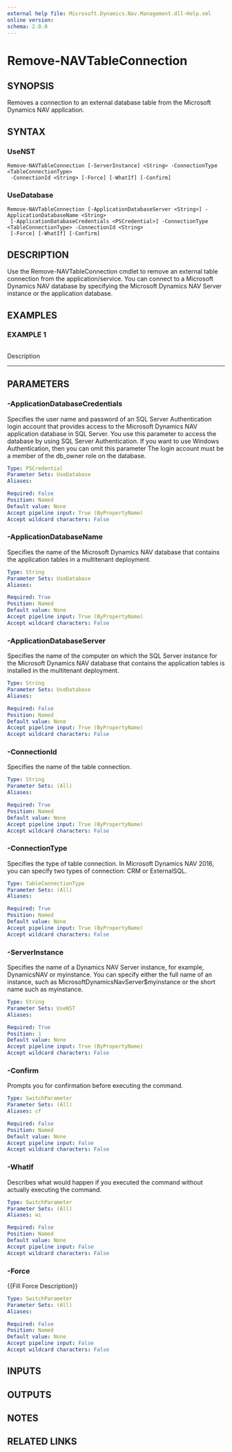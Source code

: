 ```yaml
---
external help file: Microsoft.Dynamics.Nav.Management.dll-Help.xml
online version: 
schema: 2.0.0
---
```


# Remove-NAVTableConnection

## SYNOPSIS
Removes a connection to an external database table from the Microsoft Dynamics NAV application.

## SYNTAX

### UseNST
```
Remove-NAVTableConnection [-ServerInstance] <String> -ConnectionType <TableConnectionType>
 -ConnectionId <String> [-Force] [-WhatIf] [-Confirm]
```

### UseDatabase
```
Remove-NAVTableConnection [-ApplicationDatabaseServer <String>] -ApplicationDatabaseName <String>
 [-ApplicationDatabaseCredentials <PSCredential>] -ConnectionType <TableConnectionType> -ConnectionId <String>
 [-Force] [-WhatIf] [-Confirm]
```

## DESCRIPTION
Use the Remove-NAVTableConnection cmdlet to remove an external table connection from the application/service.
You can connect to a Microsoft Dynamics NAV database by specifying the Microsoft Dynamics NAV Server instance or the application database.

## EXAMPLES

### EXAMPLE 1
```

```

Description

-----------

## PARAMETERS

### -ApplicationDatabaseCredentials
Specifies the user name and password of an SQL Server Authentication login account that provides access to the Microsoft Dynamics NAV application database in SQL Server.
You use this parameter to access the database by using SQL Server Authentication.
If you want to use Windows Authentication, then you can omit this parameter
The login account must be a member of the db_owner role on the database.

```yaml
Type: PSCredential
Parameter Sets: UseDatabase
Aliases: 

Required: False
Position: Named
Default value: None
Accept pipeline input: True (ByPropertyName)
Accept wildcard characters: False
```

### -ApplicationDatabaseName
Specifies the name of the Microsoft Dynamics NAV database that contains the application tables in a multitenant deployment.

```yaml
Type: String
Parameter Sets: UseDatabase
Aliases: 

Required: True
Position: Named
Default value: None
Accept pipeline input: True (ByPropertyName)
Accept wildcard characters: False
```

### -ApplicationDatabaseServer
Specifies the name of the computer on which the SQL Server instance for the Microsoft Dynamics NAV database that contains the application tables is installed in the multitenant deployment.

```yaml
Type: String
Parameter Sets: UseDatabase
Aliases: 

Required: False
Position: Named
Default value: None
Accept pipeline input: True (ByPropertyName)
Accept wildcard characters: False
```

### -ConnectionId
Specifies the name of the table connection.

```yaml
Type: String
Parameter Sets: (All)
Aliases: 

Required: True
Position: Named
Default value: None
Accept pipeline input: True (ByPropertyName)
Accept wildcard characters: False
```

### -ConnectionType
Specifies the type of table connection.
In Microsoft Dynamics NAV 2016, you can specify two types of connection: CRM or ExternalSQL.

```yaml
Type: TableConnectionType
Parameter Sets: (All)
Aliases: 

Required: True
Position: Named
Default value: None
Accept pipeline input: True (ByPropertyName)
Accept wildcard characters: False
```

### -ServerInstance
Specifies the name of a Dynamics NAV Server instance, for example, DynamicsNAV or myinstance.
You can specify either the full name of an instance, such as MicrosoftDynamicsNavServer$myinstance or the short name such as myinstance.

```yaml
Type: String
Parameter Sets: UseNST
Aliases: 

Required: True
Position: 1
Default value: None
Accept pipeline input: True (ByPropertyName)
Accept wildcard characters: False
```

### -Confirm
Prompts you for confirmation before executing the command.

```yaml
Type: SwitchParameter
Parameter Sets: (All)
Aliases: cf

Required: False
Position: Named
Default value: None
Accept pipeline input: False
Accept wildcard characters: False
```

### -WhatIf
Describes what would happen if you executed the command without actually executing the command.

```yaml
Type: SwitchParameter
Parameter Sets: (All)
Aliases: wi

Required: False
Position: Named
Default value: None
Accept pipeline input: False
Accept wildcard characters: False
```

### -Force
{{Fill Force Description}}

```yaml
Type: SwitchParameter
Parameter Sets: (All)
Aliases: 

Required: False
Position: Named
Default value: None
Accept pipeline input: False
Accept wildcard characters: False
```

## INPUTS

## OUTPUTS

## NOTES
## RELATED LINKS

